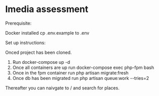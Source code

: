 # Imedia assessment

Prerequisite:

Docker installed
cp .env.example to .env


Set up instructions:

Onced project has been cloned.

1. Run docker-compose up -d
2. Once all containers are up run docker-compose exec php-fpm bash
3. Once in the fpm container run php artisan migrate:fresh
4. Once db has been migrated run php artisan queue:work --tries=2

Thereafter you can naivgate to / and search for places.
